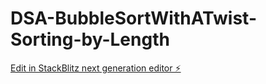 # DSA-BubbleSortWithATwist-Sorting-by-Length

[Edit in StackBlitz next generation editor ⚡️](https://stackblitz.com/~/github.com/TravisLau92/DSA-BubbleSortWithATwist-Sorting-by-Length)